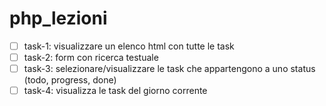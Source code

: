 # php_lezioni

- [ ] task-1: visualizzare un elenco html con tutte le task
- [ ] task-2: form con ricerca testuale
- [ ] task-3: selezionare/visualizzare le task che appartengono a uno status (todo, progress, done)
- [ ] task-4: visualizza le task del giorno corrente